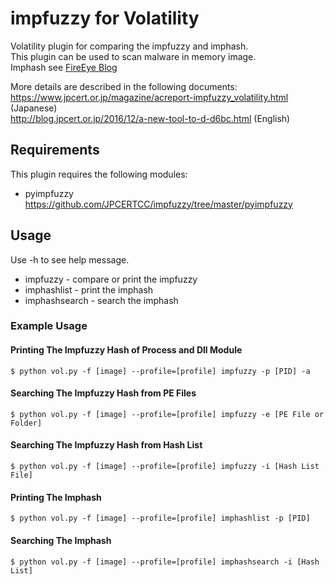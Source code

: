 # impfuzzy for Volatility
  Volatility plugin for comparing the impfuzzy and imphash.  
  This plugin can be used to scan malware in memory image.  
  Imphash see [FireEye Blog](https://www.fireeye.com/blog/threat-research/2014/01/tracking-malware-import-hashing.html)

  More details are described in the following documents:   
  https://www.jpcert.or.jp/magazine/acreport-impfuzzy_volatility.html (Japanese)   
  http://blog.jpcert.or.jp/2016/12/a-new-tool-to-d-d6bc.html (English)

## Requirements
  This plugin requires the following modules:

  * pyimpfuzzy https://github.com/JPCERTCC/impfuzzy/tree/master/pyimpfuzzy

## Usage
  Use -h to see help message.
  * impfuzzy - compare or print the impfuzzy
  * imphashlist - print the imphash
  * imphashsearch - search the imphash

### Example Usage
#### Printing The Impfuzzy Hash of Process and Dll Module
```
$ python vol.py -f [image] --profile=[profile] impfuzzy -p [PID] -a
```
#### Searching The Impfuzzy Hash from PE Files
```
$ python vol.py -f [image] --profile=[profile] impfuzzy -e [PE File or Folder]
```
#### Searching The Impfuzzy Hash from Hash List
```
$ python vol.py -f [image] --profile=[profile] impfuzzy -i [Hash List File]
```
#### Printing The Imphash
```
$ python vol.py -f [image] --profile=[profile] imphashlist -p [PID]
```
#### Searching The Imphash
```
$ python vol.py -f [image] --profile=[profile] imphashsearch -i [Hash List]
```
